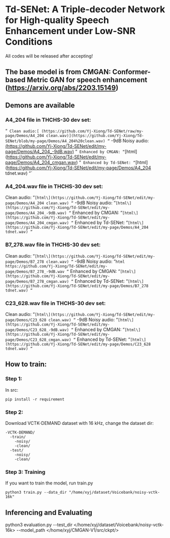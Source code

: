 # Td-SENet: A Triple-decoder Network for High-quality Speech Enhancement under Low-SNR Conditions
All codes will be released after accepting!
## The base model is from CMGAN: Conformer-based Metric GAN for speech enhancement (https://arxiv.org/abs/2203.15149)

## Demons are available
### A4_204 file in THCHS-30 dev set:
“`
Clean audio:[ (https://github.com/Yj-Xiong/Td-SENet/raw/my-page/Demos/A4_204 clean.wav)](https://github.com/Yj-Xiong/Td-SENet/blob/my-page/Demos/A4_204%20clean.wav)
“`
-9dB Noisy audio: [(https://github.com/Yj-Xiong/Td-SENet/edit/my-page/Demos/A4_204_-9dB.wav)](https://github.com/Yj-Xiong/Td-SENet/blob/my-page/Demos/A4_204%20clean.wav)
“`
Enhanced by CMGAN: “`[html\](https://github.com/Yj-Xiong/Td-SENet/edit/my-page/Demos/A4_204_cmgan.wav)
“`
Enhanced by Td-SENet: “`[html\](https://github.com/Yj-Xiong/Td-SENet/edit/my-page/Demos/A4_204 tdnet.wav)
“`
### A4_204.wav file in THCHS-30 dev set:
Clean audio: “`[html\](https://github.com/Yj-Xiong/Td-SENet/edit/my-page/Demos/A4_204 clean.wav)
“`
-9dB Noisy audio: “`[html\](https://github.com/Yj-Xiong/Td-SENet/edit/my-page/Demos/A4_204_-9dB.wav)
“`
Enhanced by CMGAN: “`[html\](https://github.com/Yj-Xiong/Td-SENet/edit/my-page/Demos/A4_204_cmgan.wav)
“`
Enhanced by Td-SENet: “`[html\](https://github.com/Yj-Xiong/Td-SENet/edit/my-page/Demos/A4_204 tdnet.wav)
“`
### B7_278.wav file in THCHS-30 dev set:
Clean audio: “`[html\](https://github.com/Yj-Xiong/Td-SENet/edit/my-page/Demos/B7_278 clean.wav)
“`
-9dB Noisy audio: “`html https://github.com/Yj-Xiong/Td-SENet/edit/my-page/Demos/B7_278_-9dB.wav
“`
Enhanced by CMGAN: “`[html\](https://github.com/Yj-Xiong/Td-SENet/edit/my-page/Demos/B7_278_cmgan.wav)
“`
Enhanced by Td-SENet: “`[html\](https://github.com/Yj-Xiong/Td-SENet/edit/my-page/Demos/B7_278 tdnet.wav)
“`
### C23_628.wav file in THCHS-30 dev set:
Clean audio: “`[html\](https://github.com/Yj-Xiong/Td-SENet/edit/my-page/Demos/C23_628 clean.wav)
“`
-9dB Noisy audio: “`[html\](https://github.com/Yj-Xiong/Td-SENet/edit/my-page/Demos/C23_628_-9dB.wav)
“`
Enhanced by CMGAN: “`[html\](https://github.com/Yj-Xiong/Td-SENet/edit/my-page/Demos/C23_628_cmgan.wav)
“`
Enhanced by Td-SENet: “`[html\](https://github.com/Yj-Xiong/Td-SENet/edit/my-page/Demos/C23_628 tdnet.wav)
“`
## How to train:
### Step 1:
In src:

```pip install -r requirement```

### Step 2:
Download VCTK-DEMAND dataset with 16 kHz, change the dataset dir:
```
-VCTK-DEMAND/
  -train/
    -noisy/
    -clean/
  -test/
    -noisy/
    -clean/
```

### Step 3: Training
If you want to train the model, run train.py
```
python3 train.py --data_dir "/home/xyj/dataset/Voicebank/noisy-vctk-16k"
```
## Inferencing and Evaluating
python3 evaluation.py --test_dir </home/xyj/dataset/Voicebank/noisy-vctk-16k> --model_path </home/xyj/CMGAN-V1/src/ckpt/>

```
